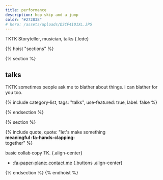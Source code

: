 ```yaml
---
title: performance
description: hop skip and a jump
color: "#272838"
# hero: /assets/uploads/DSCF4101XL.JPG
---
```


TKTK Storyteller, musician, talks
{.lede} 

{% hoist "sections" %}

{% section %}
## talks

TKTK sometimes people ask me to blather about things. i can blather for you too.

{% include category-list, tags: "talks", use-featured: true, label: false %}

{% endsection %}

{% section %}

{% include quote, quote: "let's make something<br>**meaningful :fa-hands-clapping:**<br>together" %}

basic collab copy TK.
{.align-center}

* [:fa-paper-plane: contact me](/collab)
{.buttons .align-center}


{% endsection %}
{% endhoist %}